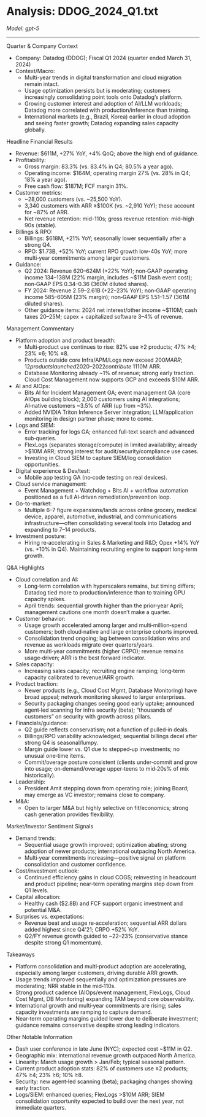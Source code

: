 # Analysis: DDOG_2024_Q1.txt

*Model: gpt-5*

---

Quarter & Company Context
- Company: Datadog (DDOG); Fiscal Q1 2024 (quarter ended March 31, 2024)
- Context/Macro:
  - Multi-year trends in digital transformation and cloud migration remain intact.
  - Usage optimization persists but is moderating; customers increasingly consolidating point tools onto Datadog’s platform.
  - Growing customer interest and adoption of AI/LLM workloads; Datadog more correlated with production/inference than training.
  - International markets (e.g., Brazil, Korea) earlier in cloud adoption and seeing faster growth; Datadog expanding sales capacity globally.

Headline Financial Results
- Revenue: $611M, +27% YoY, +4% QoQ; above the high end of guidance.
- Profitability:
  - Gross margin: 83.3% (vs. 83.4% in Q4; 80.5% a year ago).
  - Operating income: $164M; operating margin 27% (vs. 28% in Q4; 18% a year ago).
  - Free cash flow: $187M; FCF margin 31%.
- Customer metrics:
  - ~28,000 customers (vs. ~25,500 YoY).
  - 3,340 customers with ARR ≥$100K (vs. ~2,910 YoY); these account for ~87% of ARR.
  - Net revenue retention: mid-110s; gross revenue retention: mid–high 90s (stable).
- Billings & RPO:
  - Billings: $618M, +21% YoY; seasonally lower sequentially after a strong Q4.
  - RPO: $1.73B, +52% YoY; current RPO growth low-40s YoY; more multi‑year commitments among larger customers.
- Guidance:
  - Q2 2024: Revenue $620–$624M (+22% YoY); non‑GAAP operating income $134–$138M (22% margin, includes ~$11M Dash event cost); non‑GAAP EPS $0.34–$0.36 (360M diluted shares).
  - FY 2024: Revenue $2.59–$2.61B (+22–23% YoY); non‑GAAP operating income $585–$605M (23% margin); non‑GAAP EPS $1.51–$1.57 (361M diluted shares).
  - Other guidance items: 2024 net interest/other income ~$110M; cash taxes $20–$25M; capex + capitalized software 3–4% of revenue.

Management Commentary
- Platform adoption and product breadth:
  - Multi‑product use continues to rise: 82% use ≥2 products; 47% ≥4; 23% ≥6; 10% ≥8.
  - Products outside core Infra/APM/Logs now exceed $200M ARR; 12 products launched 2020–2022 contribute ~11% of ARR; 8 of those >$10M ARR.
  - Database Monitoring already ~1% of revenue; strong early traction. Cloud Cost Management now supports GCP and exceeds $10M ARR.
- AI and AIOps:
  - Bits AI for Incident Management GA; event management GA (core AIOps building block); 2,000 customers using AI integrations; AI‑native customers ~3.5% of ARR (up from ~3%).
  - Added NVIDIA Triton Inference Server integration; LLM/application monitoring in design partner phase; more to come.
- Logs and SIEM:
  - Error tracking for logs GA; enhanced full‑text search and advanced sub‑queries.
  - FlexLogs (separates storage/compute) in limited availability; already >$10M ARR; strong interest for audit/security/compliance use cases.
  - Investing in Cloud SIEM to capture SIEM/log consolidation opportunities.
- Digital experience & Dev/test:
  - Mobile app testing GA (no‑code testing on real devices).
- Cloud service management:
  - Event Management + Watchdog + Bits AI + workflow automation positioned as a full AI‑driven remediation/prevention loop.
- Go-to-market:
  - Multiple 6–7 figure expansions/lands across online grocery, medical device, apparel, automotive, industrial, and communications infrastructure—often consolidating several tools into Datadog and expanding to 7–14 products.
- Investment posture:
  - Hiring re‑accelerating in Sales & Marketing and R&D; Opex +14% YoY (vs. +10% in Q4). Maintaining recruiting engine to support long‑term growth.

Q&A Highlights
- Cloud correlation and AI:
  - Long‑term correlation with hyperscalers remains, but timing differs; Datadog tied more to production/inference than to training GPU capacity spikes.
  - April trends: sequential growth higher than the prior‑year April; management cautions one month doesn’t make a quarter.
- Customer behavior:
  - Usage growth accelerated among larger and multi‑million‑spend customers; both cloud‑native and large enterprise cohorts improved.
  - Consolidation trend ongoing; lag between consolidation wins and revenue as workloads migrate over quarters/years.
  - More multi‑year commitments (higher CRPO); revenue remains usage‑driven; ARR is the best forward indicator.
- Sales capacity:
  - Increasing sales capacity; recruiting engine ramping; long‑term capacity calibrated to revenue/ARR growth.
- Product traction:
  - Newer products (e.g., Cloud Cost Mgmt, Database Monitoring) have broad appeal; network monitoring skewed to larger enterprises.
  - Security packaging changes seeing good early uptake; announced agent‑led scanning for infra security (beta); “thousands of customers” on security with growth across pillars.
- Financials/guidance:
  - Q2 guide reflects conservatism; not a function of pulled‑in deals.
  - Billings/RPO variability acknowledged; sequential billings decel after strong Q4 is seasonal/lumpy.
  - Margin guide lower vs. Q1 due to stepped‑up investments; no unusual one‑time items.
  - Commit/overage posture consistent (clients under‑commit and grow into usage; on‑demand/overage upper‑teens to mid‑20s% of mix historically).
- Leadership:
  - President Amit stepping down from operating role; joining Board; may emerge as VC investor; remains close to company.
- M&A:
  - Open to larger M&A but highly selective on fit/economics; strong cash generation provides flexibility.

Market/Investor Sentiment Signals
- Demand trends:
  - Sequential usage growth improved; optimization abating; strong adoption of newer products; international outpacing North America.
  - Multi‑year commitments increasing—positive signal on platform consolidation and customer confidence.
- Cost/investment outlook:
  - Continued efficiency gains in cloud COGS; reinvesting in headcount and product pipeline; near‑term operating margins step down from Q1 levels.
- Capital allocation:
  - Healthy cash ($2.8B) and FCF support organic investment and potential M&A.
- Surprises vs. expectations:
  - Revenue beat and usage re‑acceleration; sequential ARR dollars added highest since Q4’21; CRPO +52% YoY.
  - Q2/FY revenue growth guided to ~22–23% (conservative stance despite strong Q1 momentum).

Takeaways
- Platform consolidation and multi‑product adoption are accelerating, especially among larger customers, driving durable ARR growth.
- Usage trends improved sequentially and optimization pressures are moderating; NRR stable in the mid‑110s.
- Strong product cadence (AIOps/event management, FlexLogs, Cloud Cost Mgmt, DB Monitoring) expanding TAM beyond core observability.
- International growth and multi‑year commitments are rising; sales capacity investments are ramping to capture demand.
- Near‑term operating margins guided lower due to deliberate investment; guidance remains conservative despite strong leading indicators.

Other Notable Information
- Dash user conference in late June (NYC); expected cost ~$11M in Q2.
- Geographic mix: international revenue growth outpaced North America.
- Linearity: March usage growth > Jan/Feb; typical seasonal pattern.
- Current product adoption stats: 82% of customers use ≥2 products; 47% ≥4; 23% ≥6; 10% ≥8.
- Security: new agent‑led scanning (beta); packaging changes showing early traction.
- Logs/SIEM: enhanced queries; FlexLogs >$10M ARR; SIEM consolidation opportunity expected to build over the next year, not immediate quarters.